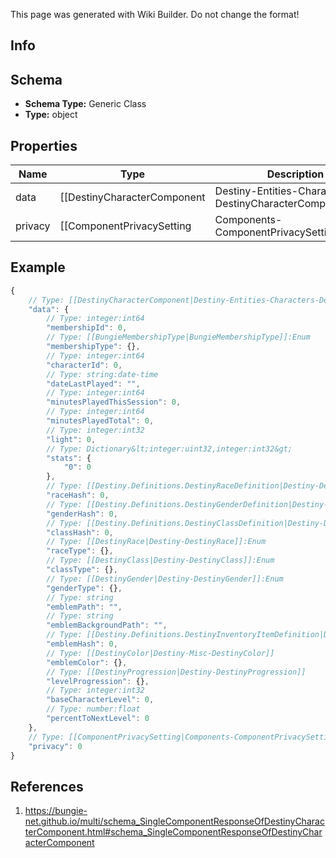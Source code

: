 <span class="wiki-builder">This page was generated with Wiki Builder. Do not change the format!</span>

## Info

## Schema
* **Schema Type:** Generic Class
* **Type:** object

## Properties
Name | Type | Description
---- | ---- | -----------
data | [[DestinyCharacterComponent|Destiny-Entities-Characters-DestinyCharacterComponent]] | 
privacy | [[ComponentPrivacySetting|Components-ComponentPrivacySetting]]:Enum | 

## Example
```javascript
{
    // Type: [[DestinyCharacterComponent|Destiny-Entities-Characters-DestinyCharacterComponent]]
    "data": {
        // Type: integer:int64
        "membershipId": 0,
        // Type: [[BungieMembershipType|BungieMembershipType]]:Enum
        "membershipType": {},
        // Type: integer:int64
        "characterId": 0,
        // Type: string:date-time
        "dateLastPlayed": "",
        // Type: integer:int64
        "minutesPlayedThisSession": 0,
        // Type: integer:int64
        "minutesPlayedTotal": 0,
        // Type: integer:int32
        "light": 0,
        // Type: Dictionary&lt;integer:uint32,integer:int32&gt;
        "stats": {
            "0": 0
        },
        // Type: [[Destiny.Definitions.DestinyRaceDefinition|Destiny-Definitions-DestinyRaceDefinition]]:integer:uint32
        "raceHash": 0,
        // Type: [[Destiny.Definitions.DestinyGenderDefinition|Destiny-Definitions-DestinyGenderDefinition]]:integer:uint32
        "genderHash": 0,
        // Type: [[Destiny.Definitions.DestinyClassDefinition|Destiny-Definitions-DestinyClassDefinition]]:integer:uint32
        "classHash": 0,
        // Type: [[DestinyRace|Destiny-DestinyRace]]:Enum
        "raceType": {},
        // Type: [[DestinyClass|Destiny-DestinyClass]]:Enum
        "classType": {},
        // Type: [[DestinyGender|Destiny-DestinyGender]]:Enum
        "genderType": {},
        // Type: string
        "emblemPath": "",
        // Type: string
        "emblemBackgroundPath": "",
        // Type: [[Destiny.Definitions.DestinyInventoryItemDefinition|Destiny-Definitions-DestinyInventoryItemDefinition]]:integer:uint32
        "emblemHash": 0,
        // Type: [[DestinyColor|Destiny-Misc-DestinyColor]]
        "emblemColor": {},
        // Type: [[DestinyProgression|Destiny-DestinyProgression]]
        "levelProgression": {},
        // Type: integer:int32
        "baseCharacterLevel": 0,
        // Type: number:float
        "percentToNextLevel": 0
    },
    // Type: [[ComponentPrivacySetting|Components-ComponentPrivacySetting]]:Enum
    "privacy": 0
}

```

## References
1. https://bungie-net.github.io/multi/schema_SingleComponentResponseOfDestinyCharacterComponent.html#schema_SingleComponentResponseOfDestinyCharacterComponent
